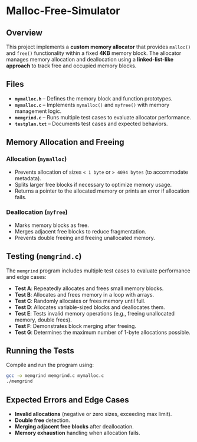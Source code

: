 # Malloc-Free-Simulator

## **Overview**
This project implements a **custom memory allocator** that provides `malloc()` and `free()` functionality within a fixed **4KB** memory block. The allocator manages memory allocation and deallocation using a **linked-list-like approach** to track free and occupied memory blocks.

## **Files**
- **`mymalloc.h`** – Defines the memory block and function prototypes.
- **`mymalloc.c`** – Implements `mymalloc()` and `myfree()` with memory management logic.
- **`memgrind.c`** – Runs multiple test cases to evaluate allocator performance.
- **`testplan.txt`** – Documents test cases and expected behaviors.

## **Memory Allocation and Freeing**
### **Allocation (`mymalloc`)**
- Prevents allocation of sizes `< 1 byte` or `> 4094 bytes` (to accommodate metadata).
- Splits larger free blocks if necessary to optimize memory usage.
- Returns a pointer to the allocated memory or prints an error if allocation fails.

### **Deallocation (`myfree`)**
- Marks memory blocks as free.
- Merges adjacent free blocks to reduce fragmentation.
- Prevents double freeing and freeing unallocated memory.

## **Testing (`memgrind.c`)**
The `memgrind` program includes multiple test cases to evaluate performance and edge cases:

- **Test A**: Repeatedly allocates and frees small memory blocks.
- **Test B**: Allocates and frees memory in a loop with arrays.
- **Test C**: Randomly allocates or frees memory until full.
- **Test D**: Allocates variable-sized blocks and deallocates them.
- **Test E**: Tests invalid memory operations (e.g., freeing unallocated memory, double frees).
- **Test F**: Demonstrates block merging after freeing.
- **Test G**: Determines the maximum number of 1-byte allocations possible.

## **Running the Tests**
Compile and run the program using:
```sh
gcc -o memgrind memgrind.c mymalloc.c
./memgrind
```

## **Expected Errors and Edge Cases**
- **Invalid allocations** (negative or zero sizes, exceeding max limit).
- **Double free** detection.
- **Merging adjacent free blocks** after deallocation.
- **Memory exhaustion** handling when allocation fails.
